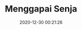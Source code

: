---
title: "Menggapai Senja"
slug: 'menggapai-senja'
date: 2020-12-30 00:21:26
location: 'Pangandaran, Jawa Barat'
description: 'Menggapai angan yang tak pernah sampai'
image: '/assets/images/mahaputera/menggapai_senja.webp'
categories: nature
artist: 'Mahaputera'
---